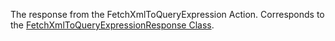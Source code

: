 The response from the FetchXmlToQueryExpression Action.
Corresponds to the [FetchXmlToQueryExpressionResponse Class](https://msdn.microsoft.com/library/microsoft.crm.sdk.messages.fetchxmltoqueryexpressionresponse.aspx).

